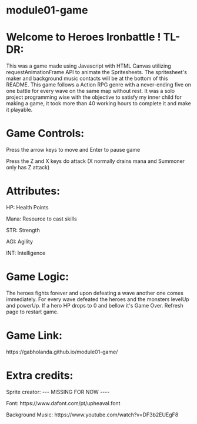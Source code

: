 # module01-game
# Welcome to Heroes Ironbattle ! TL-DR:
  <p>This was a game made using Javascript with HTML Canvas utilizing requestAnimationFrame API to animate the Spritesheets. The
spritesheet's maker and background music contacts will be at the bottom of this README. This game follows a Action RPG genre with a never-ending five on one battle for every wave on the same map without rest. It was a solo project programming wise with the objective to satisfy my inner child for making a game, it took more than 40 working hours to complete it and make it playable.</p>

# Game Controls:
 <p>Press the arrow keys to move and Enter to pause game</p>
 <p>Press the Z and X keys do attack (X normally drains mana and Summoner only has Z attack)</p>

# Attributes:
  <p>HP: Health Points </p>
  <p>Mana: Resource to cast skills </p>
  <p>STR: Strength </p>
  <p>AGI: Agility </p>
  <p>INT: Intelligence </p>

# Game Logic:
  <p>The heroes fights forever and upon defeating a wave another one comes immediately.
 For every wave defeated the heroes and the monsters levelUp and powerUp.
 If a hero HP drops to 0 and bellow it's Game Over.
 Refresh page to restart game. </p>


# Game Link:
 <p>https://gabholanda.github.io/module01-game/ </p>
 
# Extra credits:
 <p> Sprite creator: --- MISSING FOR NOW ---- </p>
  <p>Font: https://www.dafont.com/pt/upheaval.font </p>
  <p>Background Music: https://www.youtube.com/watch?v=DF3b2EUEgF8 </p>
